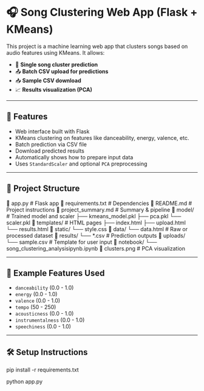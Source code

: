 # 🎧 Song Clustering Web App (Flask + KMeans)

This project is a machine learning web app that clusters songs based on audio features using KMeans. It allows:

- 🔘 **Single song cluster prediction**
- 📤 **Batch CSV upload for predictions**
- 📥 **Sample CSV download**
- 📈 **Results visualization (PCA)**

---

## 🚀 Features

- Web interface built with Flask
- KMeans clustering on features like danceability, energy, valence, etc.
- Batch prediction via CSV file
- Download predicted results
- Automatically shows how to prepare input data
- Uses `StandardScaler` and optional `PCA` preprocessing

---

## 📁 Project Structure

📄 app.py # Flask app
📄 requirements.txt # Dependencies
📄 README.md # Project instructions
📄 project_summary.md # Summary & pipeline
📁 model/ # Trained model and scaler
├── kmeans_model.pkl
├── pca.pkl
└── scaler.pkl
📁 templates/ # HTML pages
├── index.html
├── upload.html
└── results.html
📁 static/
└── style.css
📁 data/
└── data.html # Raw or processed dataset
📁 results/
└── *.csv # Prediction outputs
📁 uploads/
└── sample.csv # Template for user input
📁 notebook/
└── song_clustering_analysisipynb.ipynb
📄 clusters.png # PCA visualization




---

## 🧪 Example Features Used

- `danceability` (0.0 - 1.0)
- `energy` (0.0 - 1.0)
- `valence` (0.0 - 1.0)
- `tempo` (50 - 250)
- `acousticness` (0.0 - 1.0)
- `instrumentalness` (0.0 - 1.0)
- `speechiness` (0.0 - 1.0)

---

## 🛠 Setup Instructions

pip install -r requirements.txt

python app.py
